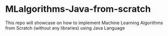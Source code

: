 # MLalgorithms-Java-from-scratch
This repo will showcase on how to implement Machine Learning Algorithms from Scratch (without any libraries) using Java Language
